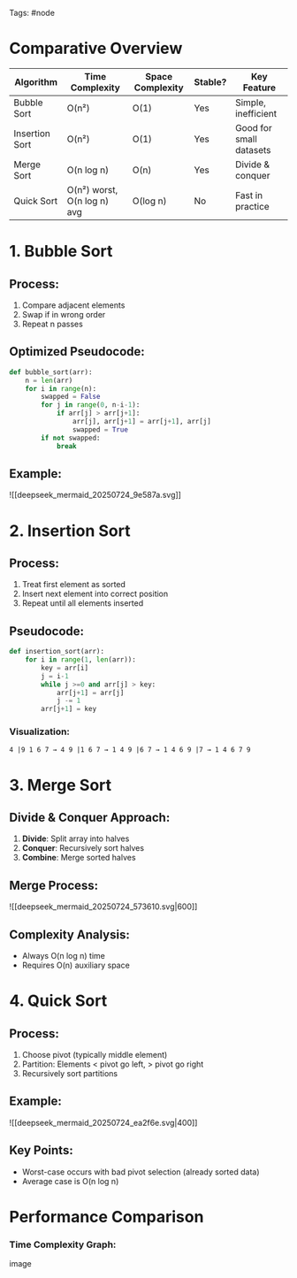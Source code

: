 Tags: #node 
# Comparative Overview
| Algorithm | Time Complexity | Space Complexity | Stable? | Key Feature |
|-----------|-----------------|------------------|---------|-------------|
| Bubble Sort | O(n²) | O(1) | Yes | Simple, inefficient |
| Insertion Sort | O(n²) | O(1) | Yes | Good for small datasets |
| Merge Sort | O(n log n) | O(n) | Yes | Divide & conquer |
| Quick Sort | O(n²) worst, O(n log n) avg | O(log n) | No | Fast in practice |
# 1. Bubble Sort
## Process:
1. Compare adjacent elements
2. Swap if in wrong order
3. Repeat n passes
## Optimized Pseudocode:
```python
def bubble_sort(arr):
    n = len(arr)
    for i in range(n):
        swapped = False
        for j in range(0, n-i-1):
            if arr[j] > arr[j+1]:
                arr[j], arr[j+1] = arr[j+1], arr[j]
                swapped = True
        if not swapped:
            break
```
## Example:
![[deepseek_mermaid_20250724_9e587a.svg]]
# 2. Insertion Sort
## Process:
1. Treat first element as sorted
2. Insert next element into correct position
3. Repeat until all elements inserted
## Pseudocode:
``` python
def insertion_sort(arr):
    for i in range(1, len(arr)):
        key = arr[i]
        j = i-1
        while j >=0 and arr[j] > key:
            arr[j+1] = arr[j]
            j -= 1
        arr[j+1] = key
```
### Visualization:
```
4 |9 1 6 7 → 4 9 |1 6 7 → 1 4 9 |6 7 → 1 4 6 9 |7 → 1 4 6 7 9
```
# 3. Merge Sort
## Divide & Conquer Approach:
1. **Divide**: Split array into halves
2. **Conquer**: Recursively sort halves
3. **Combine**: Merge sorted halves
## Merge Process:
![[deepseek_mermaid_20250724_573610.svg|600]]
## Complexity Analysis:
- Always O(n log n) time
- Requires O(n) auxiliary space
# 4. Quick Sort
## Process:
1. Choose pivot (typically middle element)
2. Partition: Elements < pivot go left, > pivot go right
3. Recursively sort partitions
## Example:
![[deepseek_mermaid_20250724_ea2f6e.svg|400]]
## Key Points:
- Worst-case occurs with bad pivot selection (already sorted data)
- Average case is O(n log n)
# Performance Comparison
### Time Complexity Graph:
image
